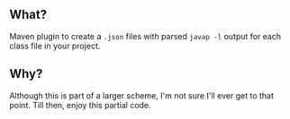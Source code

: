What?
-----
Maven plugin to create a `.json` files with parsed `javap -l` output for each class file in your project.

Why?
----
Although this is part of a larger scheme, I'm not sure I'll ever get to that point. Till then, enjoy this partial code.
